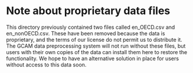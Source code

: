 # Note about proprietary data files

This directory previously contained two files called en_OECD.csv and
en_nonOECD.csv.  These have been removed because the data is
proprietary, and the terms of our license do not permit us to
distribute it.  The GCAM data preprocessing system will not run
without these files, but users with their own copies of the data can
install them here to restore the functionality.  We hope to have an
alternative solution in place for users without access to this data
soon.

